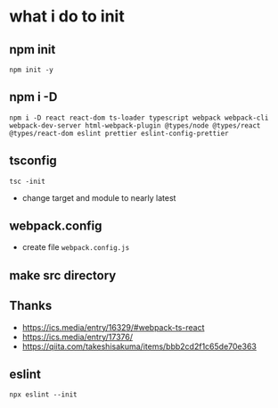 # what i do to init
## npm init
```
npm init -y
```
## npm i -D
```
npm i -D react react-dom ts-loader typescript webpack webpack-cli webpack-dev-server html-webpack-plugin @types/node @types/react @types/react-dom eslint prettier eslint-config-prettier
```
## tsconfig
```
tsc -init
```
- change target and module to nearly latest

## webpack.config
- create file `webpack.config.js`

## make src directory


## Thanks
- https://ics.media/entry/16329/#webpack-ts-react
- https://ics.media/entry/17376/
- https://qiita.com/takeshisakuma/items/bbb2cd2f1c65de70e363

## eslint
```
npx eslint --init
```